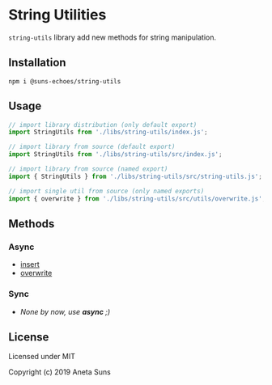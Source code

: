 String Utilities
================

`string-utils` library add new methods for string manipulation.


Installation
------------

`npm i @suns-echoes/string-utils`


Usage
-----

```js
// import library distribution (only default export)
import StringUtils from './libs/string-utils/index.js';
```

```js
// import library from source (default export)
import StringUtils from './libs/string-utils/src/index.js';
```

```js
// import library from source (named export)
import { StringUtils } from './libs/string-utils/src/string-utils.js';
```

```js
// import single util from source (only named exports)
import { overwrite } from './libs/string-utils/src/utils/overwrite.js';
```


Methods
-------

### Async

* [insert](./docs/utils/insert.md)
* [overwrite](./docs/utils/overwrite.md)

### Sync

* *None by now, use **async** ;)*


License
-------

Licensed under MIT

Copyright (c) 2019 Aneta Suns
